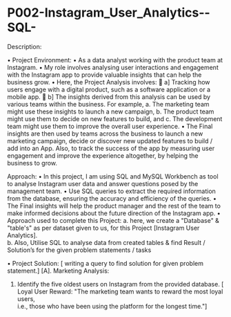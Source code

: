 # P002-Instagram_User_Analytics--SQL-

Description:

•	Project Environment: 
•	As a data analyst working with the product team at Instagram. 
•	My role involves analysing user interactions and engagement with the Instagram app to provide valuable insights that can help the business grow.
•	Here, the Project Analysis involves: 
	a] Tracking how users engage with a digital product, such as a software application or a mobile app. 
	b] The insights derived from this analysis can be used by various teams within the business. For example, 
a.	The marketing team might use these insights to launch a new campaign, 
b.	The product team might use them to decide on new features to build, and 
c.	The development team might use them to improve the overall user experience.
•	The Final insights are then used by teams across the business to launch a new marketing campaign, decide or discover new updated features to build / add into an App. Also, to track the success of the app by measuring user engagement and improve the experience altogether, by helping the business to grow.

Approach:
•	In this project, I am using SQL and MySQL Workbench as tool to analyse Instagram user data and answer questions posed by the management team. 
•	Use SQL queries to extract the required information from the database, ensuring the accuracy and efficiency of the queries.
•	The Final insights will help the product manager and the rest of the team to make informed decisions about the future direction of the Instagram app.
•	Approach used to complete this Project:
a.	here, we create a "Database" & "table's" as per dataset given to us, for this Project [Instagram User Analytics].  
b.	Also, Utilise SQL to analyse data from created tables & find Result / Solution’s for the given problem statements / tasks

•	Project Solution: [ writing a query to find solution for given problem statement.]
[A]. Marketing Analysis:
1)	Identify the five oldest users on Instagram from the provided database.
	[ Loyal User Reward: "The marketing team wants to reward the most loyal users, 		      
	      		i.e., those who have been using the platform for the longest time."]
 

